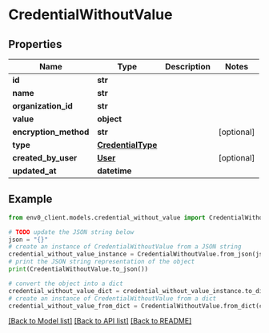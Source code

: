 # CredentialWithoutValue


## Properties

Name | Type | Description | Notes
------------ | ------------- | ------------- | -------------
**id** | **str** |  | 
**name** | **str** |  | 
**organization_id** | **str** |  | 
**value** | **object** |  | 
**encryption_method** | **str** |  | [optional] 
**type** | [**CredentialType**](CredentialType.md) |  | 
**created_by_user** | [**User**](User.md) |  | [optional] 
**updated_at** | **datetime** |  | 

## Example

```python
from env0_client.models.credential_without_value import CredentialWithoutValue

# TODO update the JSON string below
json = "{}"
# create an instance of CredentialWithoutValue from a JSON string
credential_without_value_instance = CredentialWithoutValue.from_json(json)
# print the JSON string representation of the object
print(CredentialWithoutValue.to_json())

# convert the object into a dict
credential_without_value_dict = credential_without_value_instance.to_dict()
# create an instance of CredentialWithoutValue from a dict
credential_without_value_from_dict = CredentialWithoutValue.from_dict(credential_without_value_dict)
```
[[Back to Model list]](../README.md#documentation-for-models) [[Back to API list]](../README.md#documentation-for-api-endpoints) [[Back to README]](../README.md)


